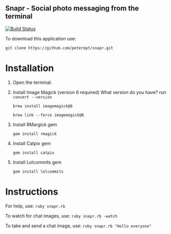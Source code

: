## Snapr - Social photo messaging from the terminal

[![Build Status](https://travis-ci.org/peterept/snapr.svg?branch=master)](https://travis-ci.org/peterept/snapr)


To download this application use:

   ```
   git clone https://github.com/peterept/snapr.git
   ```

# Installation

1. Open the terminal.
2. Install Image Magick (version 6 required)
   What version do you have? run `convert --version`

    ```
    brew install imagemagick@6
    ```

    ```
    brew link --force imagemagick@6
    ```
3. Install RMargick gem

    ```
    gem install rmagick    
    ```
3. Install Catpix gem

    ```
    gem install catpix    
    ```
4. Install Lolcommits gem

    ```
    gem install lolcommits    
    ```

# Instructions

For help, use:
    ```
    ruby snapr.rb 
    ```

To watch for chat images, use:
    ```
    ruby snapr.rb -watch    
    ```

To take and send a chat image, use:
    ```
    ruby snapr.rb "Hello everyone"    
    ```

